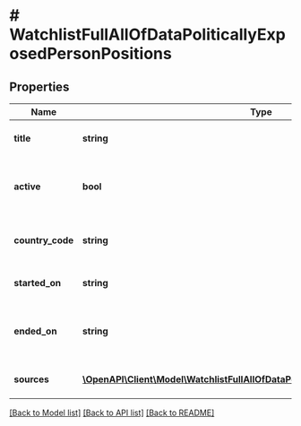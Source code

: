 # # WatchlistFullAllOfDataPoliticallyExposedPersonPositions

## Properties

Name | Type | Description | Notes
------------ | ------------- | ------------- | -------------
**title** | **string** | Title of the political position |
**active** | **bool** | Whether the person is currently politically exposed |
**country_code** | **string** | ISO country code where the position is held |
**started_on** | **string** | Date when the position started |
**ended_on** | **string** | Date when the position ended − null if ongoing |
**sources** | [**\OpenAPI\Client\Model\WatchlistFullAllOfDataPoliticallyExposedPersonSources[]**](WatchlistFullAllOfDataPoliticallyExposedPersonSources.md) | Sources of this information |

[[Back to Model list]](../../README.md#models) [[Back to API list]](../../README.md#endpoints) [[Back to README]](../../README.md)
